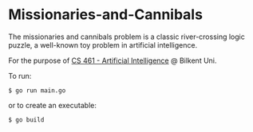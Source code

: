 # Missionaries-and-Cannibals
The missionaries and cannibals problem is a classic river-crossing logic puzzle, a well-known toy problem in artificial intelligence.

For the purpose of [CS 461 - Artificial Intelligence](http://www.cs.bilkent.edu.tr/~akman/courses/cs461.html) @ Bilkent Uni.

To run:
```
$ go run main.go
```

or to create an executable:
```
$ go build
```
